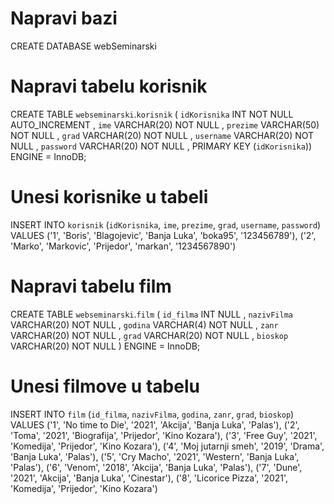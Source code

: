 # Napravi bazi

CREATE DATABASE webSeminarski

# Napravi tabelu korisnik

CREATE TABLE `webseminarski`.`korisnik` ( `idKorisnika` INT NOT NULL AUTO_INCREMENT , `ime` VARCHAR(20) NOT NULL , `prezime` VARCHAR(50) NOT NULL , `grad` VARCHAR(20) NOT NULL , `username` VARCHAR(20) NOT NULL , `password` VARCHAR(20) NOT NULL , PRIMARY KEY (`idKorisnika`)) ENGINE = InnoDB; 

# Unesi korisnike u tabeli
INSERT INTO `korisnik` (`idKorisnika`, `ime`, `prezime`, `grad`, `username`, `password`) VALUES ('1', 'Boris', 'Blagojevic', 'Banja Luka', 'boka95', '123456789'), ('2', 'Marko', 'Markovic', 'Prijedor', 'markan', '1234567890') 

# Napravi tabelu film

CREATE TABLE `webseminarski`.`film` ( `id_filma` INT NULL , `nazivFilma` VARCHAR(20) NOT NULL , `godina` VARCHAR(4) NOT NULL , `zanr` VARCHAR(20) NOT NULL , `grad` VARCHAR(20) NOT NULL , `bioskop` VARCHAR(20) NOT NULL ) ENGINE = InnoDB; 

# Unesi filmove u tabelu

INSERT INTO `film` (`id_filma`, `nazivFilma`, `godina`, `zanr`, `grad`, `bioskop`) VALUES ('1', 'No time to Die', '2021', 'Akcija', 'Banja Luka', 'Palas'), ('2', 'Toma', '2021', 'Biografija', 'Prijedor', 'Kino Kozara'), ('3', 'Free Guy', '2021', 'Komedija', 'Prijedor', 'Kino Kozara'), ('4', 'Moj jutarnji smeh', '2019', 'Drama', 'Banja Luka', 'Palas'), ('5', 'Cry Macho', '2021', 'Western', 'Banja Luka', 'Palas'), ('6', 'Venom', '2018', 'Akcija', 'Banja Luka', 'Palas'), ('7', 'Dune', '2021', 'Akcija', 'Banja Luka', 'Cinestar'), ('8', 'Licorice Pizza', '2021', 'Komedija', 'Prijedor', 'Kino Kozara') 